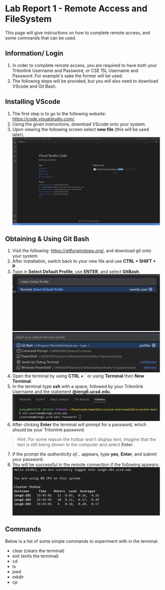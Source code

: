 # Lab Report 1 - Remote Access and FileSystem

This page will give instructions on how to complete remote access, and some commands that can be used.

## Information/ Login
1. In order to complete remote access, you are required to have both your Tritonlink Username and Password, or CSE 15L Username and Password. For example's sake the former will be used.
2. The following steps will be provided, but you will also need to download VScode and Git Bash.

## Installing VScode
1. The first step is to go to the following website: https://code.visualstudio.com/.
2. Using the given instructions, download VScode onto your system.
3. Upon viewing the following screen select **new file** (this will be used later).
![Image](vscodescreenshot.png)

## Obtaining & Using Git Bash
1. Visit the following: https://gitforwindows.org/, and download git onto your system.
2. After installation, switch back to your new file and use **CTRL + SHIFT + P**.
3. Type in **Select Default Profile**, use **ENTER**, and select **GitBash**.
![Image](selectdefaulprofile.png)
![Image](gitbash.png)
4. Open the terminal by using **CTRL + `** or using **Terminal** then **New Terminal**.
5. In the terminal type **ssh** with a space, followed by your Tritonlink Username and the statement **@ieng6.ucsd.edu**.
![Image](terminal.png)
6. After clicking **Enter** the terminal will prompt for a password, which should be your Tritonlink password.
>Hint: For some reason the hotbar won't display text; imagine that the text is still being shown to the computer and select **Enter**.
7. If the prompt *the authenticity of...* appears, type **yes**, **Enter**, and submit your password.
8. You will be successful in the remote connection if the following appears:
![Image](result.png)


## Commands
Below is a list of some simple commands to experiment with in the terminal.
- clear (clears the terminal)
- exit (exits the terminal)
- cd
- ls
- pwd
- mkdir
- cp
